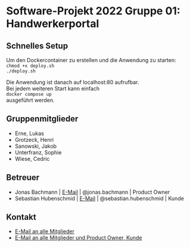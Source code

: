 # Software-Projekt 2022 Gruppe 01: Handwerkerportal

## Schnelles Setup
Um den Dockercontainer zu erstellen und die Anwendung zu starten:\
`chmod +x deploy.sh`\
`./deploy.sh`

Die Anwendung ist danach auf localhost:80 aufrufbar.\
Bei jedem weiteren Start kann einfach\
`docker compose up`\
ausgeführt werden.

## Gruppenmitglieder

- Erne, Lukas 
- Grotzeck, Henri
- Sanowski, Jakob
- Unterfranz, Sophie
- Wiese, Cedric


## Betreuer

- Jonas Bachmann | [E-Mail](mailto:jonas.bachmann@uni-konstanz.de) | @jonas.bachmann | Product Owner
- Sebastian Hubenschmid | [E-Mail](mailto:sebastian.hubenschmid@uni-konstanz.de) | @sebastian.hubenschmid | Kunde

## Kontakt

- [E-Mail an alle Mitglieder](mailto:lukas.erne@uni-konstanz.de,henri.grotzeck@uni-konstanz.de,jakob.sanowski@uni-konstanz.de,sophie.unterfranz@uni-konstanz.de,cedric.wiese@uni-konstanz.de,tino.zalac@uni-konstanz.de)
- [E-Mail an alle Mitglieder und Product Owner, Kunde](mailto:lukas.erne@uni-konstanz.de,henri.grotzeck@uni-konstanz.de,jakob.sanowski@uni-konstanz.de,sophie.unterfranz@uni-konstanz.de,cedric.wiese@uni-konstanz.de,tino.zalac@uni-konstanz.de,jonas.bachmann@uni-konstanz.de,sebastian.hubenschmid@uni-konstanz.de)

